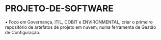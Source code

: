 # PROJETO-DE-SOFTWARE

• Foco em Governança, ITIL, COBIT e ENVIRONMENTAL, criar o primeiro repositório de
artefatos de projeto em nuvem, numa ferramenta de Gestão de Configuração.
